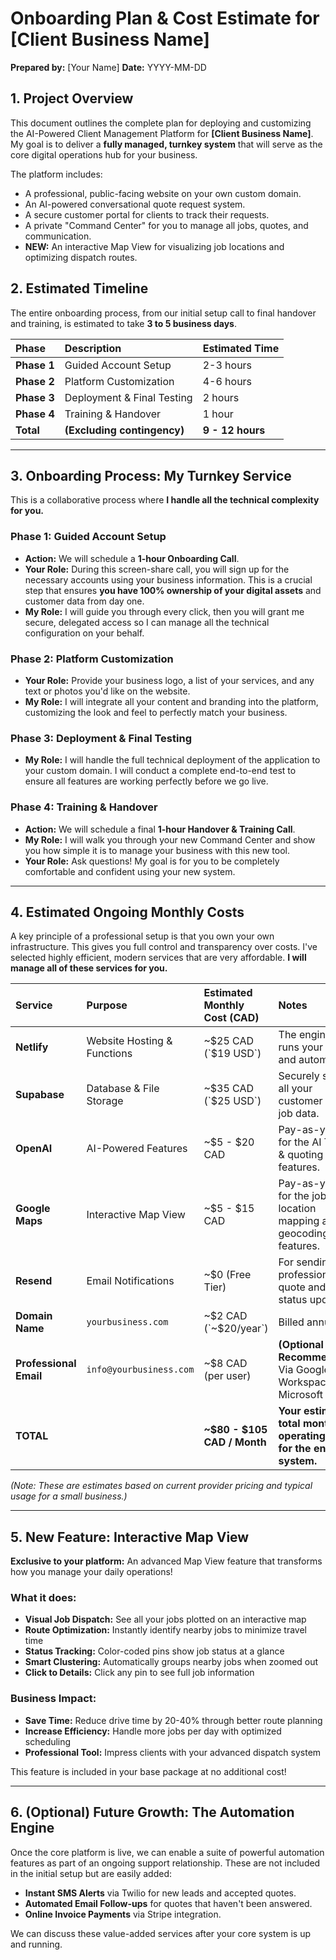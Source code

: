 # Onboarding Plan & Cost Estimate for [Client Business Name]

**Prepared by:** [Your Name]
**Date:** YYYY-MM-DD

## 1. Project Overview

This document outlines the complete plan for deploying and customizing the AI-Powered Client Management Platform for **[Client Business Name]**. My goal is to deliver a **fully managed, turnkey system** that will serve as the core digital operations hub for your business.

The platform includes:
*   A professional, public-facing website on your own custom domain.
*   An AI-powered conversational quote request system.
*   A secure customer portal for clients to track their requests.
*   A private "Command Center" for you to manage all jobs, quotes, and communication.
*   **NEW:** An interactive Map View for visualizing job locations and optimizing dispatch routes.

## 2. Estimated Timeline

The entire onboarding process, from our initial setup call to final handover and training, is estimated to take **3 to 5 business days**.

| Phase | Description | Estimated Time |
| :--- | :--- | :--- |
| **Phase 1** | Guided Account Setup | 2-3 hours |
| **Phase 2** | Platform Customization | 4-6 hours |
| **Phase 3** | Deployment & Final Testing | 2 hours |
| **Phase 4** | Training & Handover | 1 hour |
| **Total** | **(Excluding contingency)** | **9 - 12 hours**|

---

## 3. Onboarding Process: My Turnkey Service

This is a collaborative process where **I handle all the technical complexity for you.**

### **Phase 1: Guided Account Setup**
*   **Action:** We will schedule a **1-hour Onboarding Call**.
*   **Your Role:** During this screen-share call, you will sign up for the necessary accounts using your business information. This is a crucial step that ensures **you have 100% ownership of your digital assets** and customer data from day one.
*   **My Role:** I will guide you through every click, then you will grant me secure, delegated access so I can manage all the technical configuration on your behalf.

### **Phase 2: Platform Customization**
*   **Your Role:** Provide your business logo, a list of your services, and any text or photos you'd like on the website.
*   **My Role:** I will integrate all your content and branding into the platform, customizing the look and feel to perfectly match your business.

### **Phase 3: Deployment & Final Testing**
*   **My Role:** I will handle the full technical deployment of the application to your custom domain. I will conduct a complete end-to-end test to ensure all features are working perfectly before we go live.

### **Phase 4: Training & Handover**
*   **Action:** We will schedule a final **1-hour Handover & Training Call**.
*   **My Role:** I will walk you through your new Command Center and show you how simple it is to manage your business with this new tool.
*   **Your Role:** Ask questions! My goal is for you to be completely comfortable and confident using your new system.

---

## 4. Estimated Ongoing Monthly Costs

A key principle of a professional setup is that you own your own infrastructure. This gives you full control and transparency over costs. I've selected highly efficient, modern services that are very affordable. **I will manage all of these services for you.**

| Service | Purpose | Estimated Monthly Cost (CAD) | Notes |
| :--- | :--- | :--- | :--- |
| **Netlify** | Website Hosting & Functions | ~$25 CAD (`$19 USD`) | The engine that runs your site and automation. |
| **Supabase**| Database & File Storage | ~$35 CAD (`$25 USD`) | Securely stores all your customer and job data. |
| **OpenAI** | AI-Powered Features | ~$5 - $20 CAD | Pay-as-you-go for the AI Triage & quoting features. |
| **Google Maps** | Interactive Map View | ~$5 - $15 CAD | Pay-as-you-go for the job location mapping and geocoding features. |
| **Resend** | Email Notifications | ~$0 (Free Tier) | For sending professional quote and status updates. |
| **Domain Name** | `yourbusiness.com` | ~$2 CAD (`~$20/year`) | Billed annually. |
| **Professional Email** | `info@yourbusiness.com` | ~$8 CAD (per user) | **(Optional but Recommended)** Via Google Workspace or Microsoft 365. |
| **TOTAL** | | **~$80 - $105 CAD / Month** | **Your estimated total monthly operating cost for the entire system.** |

*(Note: These are estimates based on current provider pricing and typical usage for a small business.)*

---

## 5. New Feature: Interactive Map View

**Exclusive to your platform:** An advanced Map View feature that transforms how you manage your daily operations!

### **What it does:**
*   **Visual Job Dispatch:** See all your jobs plotted on an interactive map
*   **Route Optimization:** Instantly identify nearby jobs to minimize travel time
*   **Status Tracking:** Color-coded pins show job status at a glance
*   **Smart Clustering:** Automatically groups nearby jobs when zoomed out
*   **Click to Details:** Click any pin to see full job information

### **Business Impact:**
*   **Save Time:** Reduce drive time by 20-40% through better route planning
*   **Increase Efficiency:** Handle more jobs per day with optimized scheduling
*   **Professional Tool:** Impress clients with your advanced dispatch system

This feature is included in your base package at no additional cost!

---

## 6. (Optional) Future Growth: The Automation Engine

Once the core platform is live, we can enable a suite of powerful automation features as part of an ongoing support relationship. These are not included in the initial setup but are easily added:

*   **Instant SMS Alerts** via Twilio for new leads and accepted quotes.
*   **Automated Email Follow-ups** for quotes that haven't been answered.
*   **Online Invoice Payments** via Stripe integration.

We can discuss these value-added services after your core system is up and running.